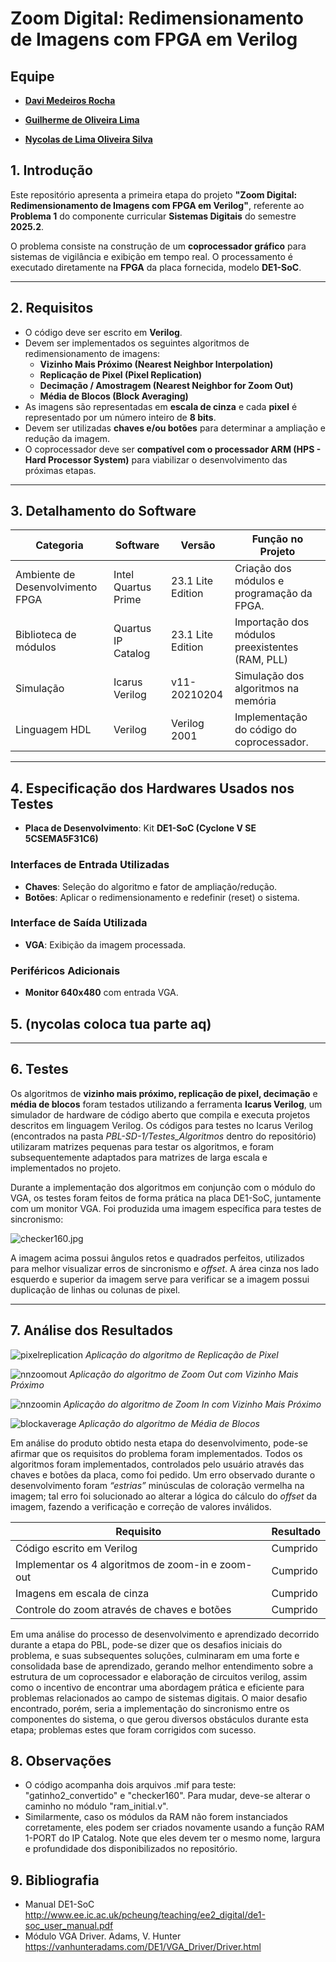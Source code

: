 # Zoom Digital: Redimensionamento de Imagens com FPGA em Verilog  

## Equipe

- **[Davi Medeiros Rocha](https://github.com/Davi-UEFS)**

- **[Guilherme de Oliveira Lima](https://github.com/GuiLima08)**

- **[Nycolas de Lima Oliveira Silva](https://github.com/NycolasDeLima)**


## 1. Introdução  
Este repositório apresenta a primeira etapa do projeto **"Zoom Digital: Redimensionamento de Imagens com FPGA em Verilog"**, referente ao **Problema 1** do componente curricular **Sistemas Digitais** do semestre **2025.2**.  

O problema consiste na construção de um **coprocessador gráfico** para sistemas de vigilância e exibição em tempo real. O processamento é executado diretamente na **FPGA** da placa fornecida, modelo **DE1-SoC**.  

---

## 2. Requisitos  

- O código deve ser escrito em **Verilog**.  
- Devem ser implementados os seguintes algoritmos de redimensionamento de imagens:  
  - **Vizinho Mais Próximo (Nearest Neighbor Interpolation)**  
  - **Replicação de Pixel (Pixel Replication)**  
  - **Decimação / Amostragem (Nearest Neighbor for Zoom Out)**  
  - **Média de Blocos (Block Averaging)**  
- As imagens são representadas em **escala de cinza** e cada **pixel** é representado por um número inteiro de **8 bits**.  
- Devem ser utilizadas **chaves e/ou botões** para determinar a ampliação e redução da imagem.  
- O coprocessador deve ser **compatível com o processador ARM (HPS - Hard Processor System)** para viabilizar o desenvolvimento das próximas etapas.  

---

## 3. Detalhamento do Software  

| Categoria                        | Software              | Versão          | Função no Projeto                             |
|----------------------------------|-----------------------|-----------------|-----------------------------------------------|
| Ambiente de Desenvolvimento FPGA | Intel Quartus Prime   | 23.1 Lite Edition | Criação dos módulos e programação da FPGA.  |
| Biblioteca de módulos            | Quartus IP Catalog    | 23.1 Lite Edition | Importação dos módulos preexistentes (RAM, PLL) |
| Simulação                        | Icarus Verilog        | v11-20210204    | Simulação dos algoritmos na memória           |
| Linguagem HDL                    | Verilog               | Verilog 2001    | Implementação do código do coprocessador.     |

---

## 4. Especificação dos Hardwares Usados nos Testes  

- **Placa de Desenvolvimento**: Kit **DE1-SoC (Cyclone V SE 5CSEMA5F31C6)**  

### Interfaces de Entrada Utilizadas  
- **Chaves**: Seleção do algoritmo e fator de ampliação/redução.  
- **Botões**: Aplicar o redimensionamento e redefinir (reset) o sistema.  

### Interface de Saída Utilizada  
- **VGA**: Exibição da imagem processada.  

### Periféricos Adicionais  
- **Monitor 640x480** com entrada VGA.

## 5. (nycolas coloca tua parte aq)



---

## 6. Testes

Os algoritmos de **vizinho mais próximo, replicação de pixel, decimação** e **média de blocos** foram testados utilizando a ferramenta **Icarus Verilog**, um simulador de hardware de código aberto que compila e executa projetos descritos em linguagem Verilog. Os códigos para testes no Icarus Verilog (encontrados na pasta *PBL-SD-1/Testes_Algoritmos* dentro do repositório) utilizaram matrizes pequenas para testar os algoritmos, e foram subsequentemente adaptados para matrizes de larga escala e implementados no projeto.

Durante a implementação dos algoritmos em conjunção com o módulo do VGA, os testes foram feitos de forma prática na placa DE1-SoC, juntamente com um monitor VGA. Foi produzida uma imagem específica para testes de sincronismo:

![checker160.jpg](https://github.com/user-attachments/assets/c716bad4-4e0b-4010-95a3-c0e52d8585f7)

A imagem acima possui ângulos retos e quadrados perfeitos, utilizados para melhor visualizar erros de sincronismo e *offset*. A área cinza nos lado esquerdo e superior da imagem serve para verificar se a imagem possui duplicação de linhas ou colunas de pixel.

---

## 7. Análise dos Resultados

![pixelreplication](https://github.com/user-attachments/assets/6c6866b7-51a6-47a6-a530-b663807d49c4)
*Aplicação do algoritmo de Replicação de Pixel*

![nnzoomout](https://github.com/user-attachments/assets/f99f99f1-aa6f-4ff3-8c3e-1bedeee66b11)
*Aplicação do algoritmo de Zoom Out com Vizinho Mais Próximo*

![nnzoomin](https://github.com/user-attachments/assets/b49bacd0-3690-4f3a-8ed6-cbff3d2e2755)
*Aplicação do algoritmo de Zoom In com Vizinho Mais Próximo*

![blockaverage](https://github.com/user-attachments/assets/6ae147f9-5f01-4fc4-943e-585f32ef90c9)
*Aplicação do algoritmo de Média de Blocos*

Em análise do produto obtido nesta etapa do desenvolvimento, pode-se afirmar que os requisitos do problema foram implementados. Todos os algoritmos foram implementados, controlados pelo usuário através das chaves e botões da placa, como foi pedido. Um erro observado durante o desenvolvimento foram *“estrias”* minúsculas de coloração vermelha na imagem; tal erro foi solucionado ao alterar a lógica do cálculo do *offset* da imagem, fazendo a verificação e correção de valores inválidos.

| Requisito | Resultado |
|---|---|
| Código escrito em Verilog | Cumprido |
| Implementar os 4 algoritmos de zoom-in e zoom-out | Cumprido |
| Imagens em escala de cinza | Cumprido |
| Controle do zoom através de chaves e botões | Cumprido |

Em uma análise do processo de desenvolvimento e aprendizado decorrido durante a etapa do PBL, pode-se dizer que os desafios iniciais do problema, e suas subsequentes soluções, culminaram em uma forte e consolidada base de aprendizado, gerando melhor entendimento sobre a estrutura de um coprocessador e elaboração de circuitos verilog, assim como o incentivo de encontrar uma abordagem prática e eficiente para problemas relacionados ao campo de sistemas digitais. O maior desafio encontrado, porém, seria a implementação do sincronismo entre os componentes do sistema, o que gerou diversos obstáculos durante esta etapa; problemas estes que foram corrigidos com sucesso.

## 8. Observações
- O código acompanha dois arquivos .mif para teste: "gatinho2_convertido" e "checker160". Para mudar, deve-se alterar o caminho no módulo "ram_initial.v".
- Similarmente, caso os módulos da RAM não forem instanciados corretamente, eles podem ser criados novamente usando a função RAM 1-PORT do IP Catalog. Note que eles devem ter o mesmo nome, largura e profundidade dos disponibilizados no repositório.

## 9. Bibliografia
- Manual DE1-SoC <http://www.ee.ic.ac.uk/pcheung/teaching/ee2_digital/de1-soc_user_manual.pdf>
- Módulo VGA Driver. Adams, V. Hunter <https://vanhunteradams.com/DE1/VGA_Driver/Driver.html> 
